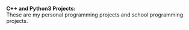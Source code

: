 **C++ and Python3 Projects:**<br>
These are my personal programming projects and school programming projects.<br>
